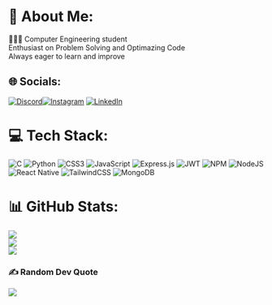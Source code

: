 # 💫 About Me:

🧑🏻‍💻 Computer Engineering student <br> Enthusiast on Problem Solving and Optimazing Code <br> Always eager to learn and improve <br>

## 🌐 Socials:

[![Discord](https://img.shields.io/badge/Discord-%237289DA.svg?logo=discord&logoColor=white)](htttps://discord.gg/LUZAmaxxp)[![Instagram](https://img.shields.io/badge/Instagram-%23E4405F.svg?logo=Instagram&logoColor=white)](https://instagram.com/a11ouch_ayman) [![LinkedIn](https://img.shields.io/badge/LinkedIn-%230077B5.svg?logo=linkedin&logoColor=white)](https://linkedin.com/in/ayman-allouch-9019b52a0)

# 💻 Tech Stack:

![C](https://img.shields.io/badge/c-%2300599C.svg?style=for-the-badge&logo=c&logoColor=white) ![Python](https://img.shields.io/badge/Python-%2300599C.svg?style=for-the-badge&logo=Python%2B%2B&logoColor=white) ![CSS3](https://img.shields.io/badge/css3-231572B6.svg?style=for-the-badge&logo=css3&logoColor=white) ![JavaScript](https://img.shields.io/badge/javascript-%23323330.svg?style=for-the-badge&logo=javascript&logoColor=%23F7DF1E) ![Express.js](https://img.shields.io/badge/express.js-%23404d59.svg?style=for-the-badge&logo=express&logoColor=%2361DAFB) ![JWT](https://img.shields.io/badge/JWT-black?style=for-the-badge&logo=JSON%20web%20tokens) ![NPM](https://img.shields.io/badge/NPM-%23000000.svg?style=for-the-badge&logo=npm&logoColor=white) ![NodeJS](https://img.shields.io/badge/node.js-6DA55F?style=for-the-badge&logo=node.js&logoColor=white) ![React Native](https://img.shields.io/badge/react_native-%2320232a.svg?style=for-the-badge&logo=react&logoColor=%2361DAFB) ![TailwindCSS](https://img.shields.io/badge/tailwindcss-%2338B2AC.svg?style=for-the-badge&logo=tailwind-css&logoColor=white) ![MongoDB](https://img.shields.io/badge/MongoDB-%234ea94b.svg?style=for-the-badge&logo=mongodb&logoColor=white)

# 📊 GitHub Stats:

![](https://github-readme-stats.vercel.app/api?username=octorose&theme=dark&hide_border=false&include_all_commits=true&count_private=true)<br/>
![](https://github-readme-streak-stats.herokuapp.com/?user=LUZAmaxxp&theme=dark&hide_border=false)<br/>
![](https://github-readme-stats.vercel.app/api/top-langs/?username=LUZAmaxxp&theme=dark&hide_border=false&include_all_commits=true&count_private=true&layout=compact)<br/>

### ✍️ Random Dev Quote

![](https://quotes-github-readme.vercel.app/api?type=horizontal&theme=radical)
